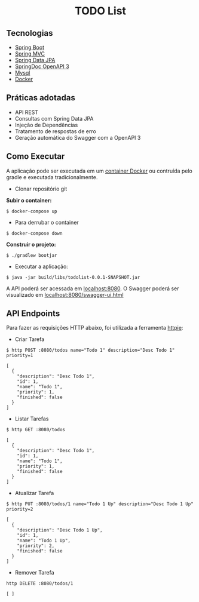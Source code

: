 <h1 align="center">
  TODO List
</h1>




## Tecnologias
 
- [Spring Boot](https://spring.io/projects/spring-boot)
- [Spring MVC](https://docs.spring.io/spring-framework/reference/web/webmvc.html)
- [Spring Data JPA](https://spring.io/projects/spring-data-jpa)
- [SpringDoc OpenAPI 3](https://springdoc.org/v2/#spring-webflux-support)
- [Mysql](https://dev.mysql.com/downloads/)
- [Docker](https://docs.docker.com/get-started/)

## Práticas adotadas

- API REST
- Consultas com Spring Data JPA
- Injeção de Dependências
- Tratamento de respostas de erro
- Geração automática do Swagger com a OpenAPI 3

## Como Executar

A aplicação pode ser executada em um [container Docker](https://docs.docker.com/get-started/) ou contruída pelo gradle e executada tradicionalmente.

- Clonar repositório git

<strong>Subir o container:</strong>

```
$ docker-compose up
```
- Para derrubar o container
```
$ docker-compose down
```

<strong>Construir o projeto:</strong>
```
$ ./gradlew bootjar
```
- Executar a aplicação:
```
$ java -jar build/libs/todolist-0.0.1-SNAPSHOT.jar
```

A API poderá ser acessada em [localhost:8080](http://localhost:8080).
O Swagger poderá ser visualizado em [localhost:8080/swagger-ui.html](http://localhost:8080/swagger-ui.html)

## API Endpoints

Para fazer as requisições HTTP abaixo, foi utilizada a ferramenta [httpie](https://httpie.io):

- Criar Tarefa 
```
$ http POST :8080/todos name="Todo 1" description="Desc Todo 1" priority=1

[
  {
    "description": "Desc Todo 1",
    "id": 1,
    "name": "Todo 1",
    "priority": 1,
    "finished": false
  }
]
```

- Listar Tarefas
```
$ http GET :8080/todos

[
  {
    "description": "Desc Todo 1",
    "id": 1,
    "name": "Todo 1",
    "priority": 1,
    "finished": false
  }
]
```

- Atualizar Tarefa
```
$ http PUT :8080/todos/1 name="Todo 1 Up" description="Desc Todo 1 Up" priority=2

[
  {
    "description": "Desc Todo 1 Up",
    "id": 1,
    "name": "Todo 1 Up",
    "priority": 2,
    "finished": false
  }
]
```

- Remover Tarefa
```
http DELETE :8080/todos/1

[ ]
```
